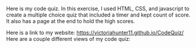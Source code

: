 Here is my code quiz. In this exercise, I used HTML, CSS, and javascript to create a multiple choice quiz that included a timer and kept count of score. It also has a page at the end to hold the high scores.

Here is a link to my website: https://victoriahunter11.github.io/CodeQuiz/
Here are a couple different views of my code quiz:

